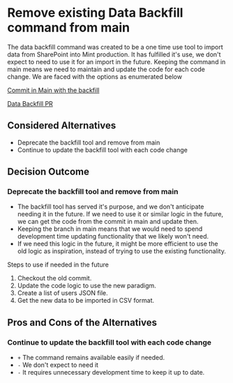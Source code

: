 # Remove existing Data Backfill command from main


The data backfill command was created to be a one time use tool to import data from SharePoint into Mint production. It has fulfilled it's use, we don't expect to need to use it for an import in the future. Keeping the command in main means we need to maintain and update the code for each code change. We are faced with the options as enumerated below

[Commit in Main with the backfill](https://github.com/CMS-Enterprise/mint-app/commit/00e01f91fd8e7e624c54c25d3b3f62d0a8a388d4)

[Data Backfill PR](https://github.com/CMS-Enterprise/mint-app/pull/375)

## Considered Alternatives

* Deprecate the backfill tool and remove from main
* Continue to update the backfill tool with each code change

## Decision Outcome

### Deprecate the backfill tool and remove from main
* The backfill tool has served it's purpose, and we don't anticipate needing it in the future. If we need to use it or similar logic in the future, we can get the code from the commit in main and update then.
* Keeping the branch in main means that we would need to spend development time updating functionality that we likely won't need.
* If we need this logic in the future, it might be more efficient to use the old logic as inspiration, instead of trying to use the existing functionality.

Steps to use if needed in the future

1. Checkout the old commit.
2. Update the code logic to use the new paradigm.
3. Create a list of users JSON file.
4. Get the new data to be imported in CSV format.

## Pros and Cons of the Alternatives <!-- optional -->

### Continue to update the backfill tool with each code change

* `+` The command remains available easily if needed.
* `-` We don't expect to need it
* `-` It requires unnecessary development time to keep it up to date.
